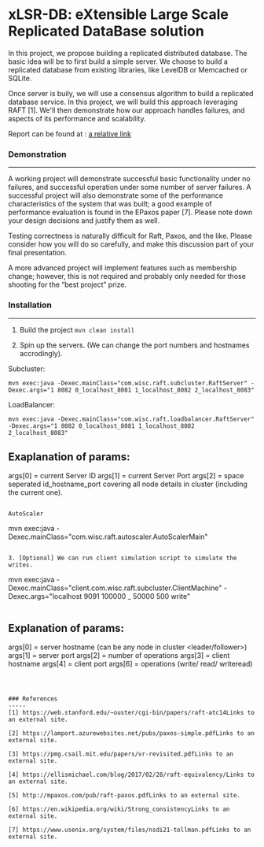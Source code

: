 # xLSR-DB: eXtensible Large Scale Replicated DataBase solution

In this project, we propose building a replicated distributed database. The basic idea will be to first build a simple server. We choose to build a replicated database from existing libraries, like LevelDB or Memcached or SQLite. 

Once server is buily, we will use a consensus algorithm to build a replicated database service. In this project, we will build this approach leveraging RAFT [1]. We'll then demonstrate how our approach handles failures, and aspects of its performance and scalability. 

Report can be found at : [a relative link](xLSR-DB.pdf)

### Demonstration
-----
A working project will demonstrate successful basic functionality under no failures, and successful operation under some number of server failures. A successful project will also demonstrate some of the performance characteristics of the system that was built; a good example of performance evaluation is found in the EPaxos paper [7]. Please note down your design decisions and justify them as well. 

Testing correctness is naturally difficult for Raft, Paxos, and the like. Please consider how you will do so carefully, and make this discussion part of your final presentation. 

A more advanced project will implement features such as membership change; however, this is not required and probably only needed for those shooting for the “best project” prize.

### Installation
----
1. Build the project
```mvn clean install```

2. Spin up the servers. (We can change the port numbers and hostnames accrodingly).

Subcluster:

```
mvn exec:java -Dexec.mainClass="com.wisc.raft.subcluster.RaftServer" -Dexec.args="1 8082 0_localhost_8081 1_localhost_8082 2_localhost_8083"
```

LoadBalancer:

```
mvn exec:java -Dexec.mainClass="com.wisc.raft.loadbalancer.RaftServer" -Dexec.args="1 8082 0_localhost_8081 1_localhost_8082 2_localhost_8083"
```

Exaplanation of params:
-----------------------------
args[0] = current Server ID
args[1] = current Server Port
args[2] = space seperated id_hostname_port covering all node details in cluster (including the current one).
```

AutoScaler

```
mvn exec:java -Dexec.mainClass="com.wisc.raft.autoscaler.AutoScalerMain" 
```

3. [Optional] We can run client simulation script to simulate the writes.
```
mvn exec:java -Dexec.mainClass="client.com.wisc.raft.subcluster.ClientMachine" -Dexec.args="localhost 9091 100000 _ 50000 500 write"
```

```
Explanation of params:
-----------------------------
args[0] = server hostname (can be any node in cluster <leader/follower>)
args[1] = server port
args[2] = number of operations
args[3] = client hostname
args[4] = client port
args[6] = operations (write/ read/ writeread)
```



### References
-----
[1] https://web.stanford.edu/~ouster/cgi-bin/papers/raft-atc14Links to an external site.

[2] https://lamport.azurewebsites.net/pubs/paxos-simple.pdfLinks to an external site.

[3] https://pmg.csail.mit.edu/papers/vr-revisited.pdfLinks to an external site.

[4] https://ellismichael.com/blog/2017/02/28/raft-equivalency/Links to an external site.

[5] http://mpaxos.com/pub/raft-paxos.pdfLinks to an external site.

[6] https://en.wikipedia.org/wiki/Strong_consistencyLinks to an external site.

[7] https://www.usenix.org/system/files/nsdi21-tollman.pdfLinks to an external site.